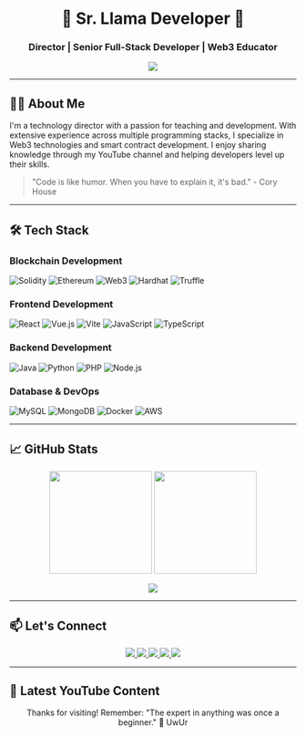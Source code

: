 <h1 align="center">🦙 Sr. Llama Developer 🦙</h1>
<h3 align="center">Director | Senior Full-Stack Developer | Web3 Educator</h3>

<p align="center">
  <img src="https://readme-typing-svg.herokuapp.com?color=7E3ACE&size=26&center=true&vCenter=true&width=500&lines=Solidity+Architect;Web3+Enthusiast;Blockchain+Educator;Full-Stack+Developer;Open+Source+Contributor" />
</p>

---

## 👨‍💻 About Me

I'm a technology director with a passion for teaching and development. With extensive experience across multiple programming stacks, I specialize in Web3 technologies and smart contract development. I enjoy sharing knowledge through my YouTube channel and helping developers level up their skills.

> "Code is like humor. When you have to explain it, it's bad." - Cory House

---

## 🛠️ Tech Stack

### Blockchain Development
![Solidity](https://img.shields.io/badge/Solidity-363636?style=for-the-badge&logo=solidity&logoColor=white)
![Ethereum](https://img.shields.io/badge/Ethereum-3C3C3D?style=for-the-badge&logo=ethereum&logoColor=white)
![Web3](https://img.shields.io/badge/Web3.js-F16822?style=for-the-badge&logo=web3.js&logoColor=white)
![Hardhat](https://img.shields.io/badge/Hardhat-FFF100?style=for-the-badge&logo=hardhat&logoColor=black)
![Truffle](https://img.shields.io/badge/Truffle-5E464D?style=for-the-badge&logo=truffle&logoColor=white)

### Frontend Development
![React](https://img.shields.io/badge/React-61DAFB?style=for-the-badge&logo=react&logoColor=black)
![Vue.js](https://img.shields.io/badge/Vue.js-4FC08D?style=for-the-badge&logo=vue.js&logoColor=white)
![Vite](https://img.shields.io/badge/Vite-646CFF?style=for-the-badge&logo=vite&logoColor=white)
![JavaScript](https://img.shields.io/badge/JavaScript-F7DF1E?style=for-the-badge&logo=javascript&logoColor=black)
![TypeScript](https://img.shields.io/badge/TypeScript-3178C6?style=for-the-badge&logo=typescript&logoColor=white)

### Backend Development
![Java](https://img.shields.io/badge/Java-ED8B00?style=for-the-badge&logo=java&logoColor=white)
![Python](https://img.shields.io/badge/Python-3776AB?style=for-the-badge&logo=python&logoColor=white)
![PHP](https://img.shields.io/badge/PHP-777BB4?style=for-the-badge&logo=php&logoColor=white)
![Node.js](https://img.shields.io/badge/Node.js-339933?style=for-the-badge&logo=node.js&logoColor=white)

### Database & DevOps
![MySQL](https://img.shields.io/badge/MySQL-4479A1?style=for-the-badge&logo=mysql&logoColor=white)
![MongoDB](https://img.shields.io/badge/MongoDB-47A248?style=for-the-badge&logo=mongodb&logoColor=white)
![Docker](https://img.shields.io/badge/Docker-2496ED?style=for-the-badge&logo=docker&logoColor=white)
![AWS](https://img.shields.io/badge/AWS-232F3E?style=for-the-badge&logo=amazon-aws&logoColor=white)

---

## 📈 GitHub Stats

<p align="center">
  <img height="180em" src="https://github-readme-stats.vercel.app/api?username=srllamadev&show_icons=true&theme=radical&include_all_commits=true&count_private=true" />
  <img height="180em" src="https://github-readme-stats.vercel.app/api/top-langs/?username=srllamadev&layout=compact&theme=radical&langs_count=8" />
</p>

<p align="center">
  <img src="https://github-readme-streak-stats.herokuapp.com/?user=srllamadev&theme=radical" />
</p>

---

## 📫 Let's Connect

<p align="center">
  <a href="mailto:srllamadev@gmail.com">
    <img src="https://img.shields.io/badge/Gmail-D14836?style=for-the-badge&logo=gmail&logoColor=white" />
  </a>
  <a href="https://www.youtube.com/@srllamadev">
    <img src="https://img.shields.io/badge/YouTube-FF0000?style=for-the-badge&logo=youtube&logoColor=white" />
  </a>
  <a href="https://www.linkedin.com/in/srllamadev">
    <img src="https://img.shields.io/badge/LinkedIn-0077B5?style=for-the-badge&logo=linkedin&logoColor=white" />
  </a>
  <a href="https://www.tiktok.com/@srllamadev">
    <img src="https://img.shields.io/badge/TikTok-000000?style=for-the-badge&logo=tiktok&logoColor=white" />
  </a>
  <a href="https://www.instagram.com/srllamadev">
    <img src="https://img.shields.io/badge/Instagram-E4405F?style=for-the-badge&logo=instagram&logoColor=white" />
  </a>
</p>

---

## 🎥 Latest YouTube Content

<p align="center"> 
  Thanks for visiting! Remember: "The expert in anything was once a beginner." 🚀 UwUr
</p>
